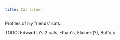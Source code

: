```yaml
---
title: Cat Corner
---
```

<p></p>
Profiles of my friends' cats.

TODO: Edward Li's 2 cats, Ethan's, Elaine's(?), Buffy's